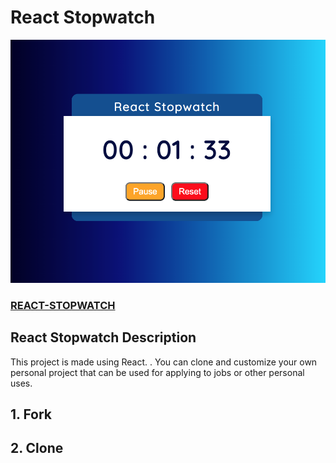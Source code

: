 # React Stopwatch

![Olakunle's](stopwatch.png?raw=true "Project")

### <a href="https://react-live-stopwatch.herokuapp.com/">REACT-STOPWATCH</a>

## React Stopwatch Description

This project is made using React. . You can clone and customize your own personal project that can be used for applying to jobs or other personal uses.

## 1. Fork

## 2. Clone

